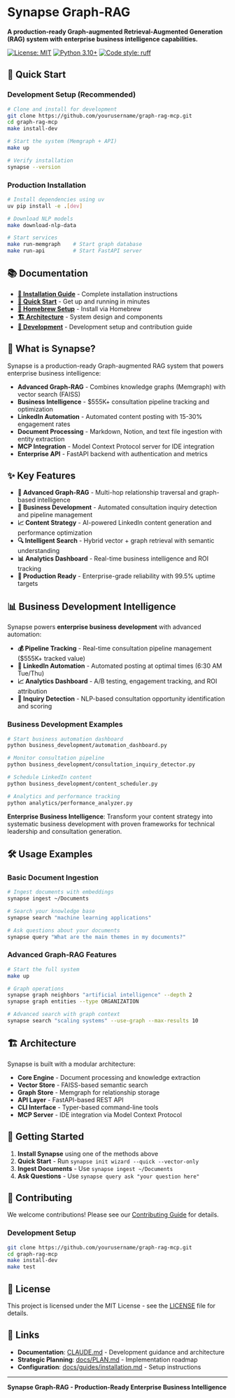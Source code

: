 # Synapse Graph-RAG

**A production-ready Graph-augmented Retrieval-Augmented Generation (RAG) system with enterprise business intelligence capabilities.**

[![License: MIT](https://img.shields.io/badge/License-MIT-yellow.svg)](https://opensource.org/licenses/MIT)
[![Python 3.10+](https://img.shields.io/badge/python-3.10+-blue.svg)](https://www.python.org/downloads/)
[![Code style: ruff](https://img.shields.io/badge/code%20style-ruff-000000.svg)](https://github.com/astral-sh/ruff)

## 🚀 Quick Start

### **Development Setup (Recommended)**
```bash
# Clone and install for development
git clone https://github.com/yourusername/graph-rag-mcp.git
cd graph-rag-mcp
make install-dev

# Start the system (Memgraph + API)
make up

# Verify installation
synapse --version
```

### **Production Installation**
```bash
# Install dependencies using uv
uv pip install -e .[dev]

# Download NLP models
make download-nlp-data

# Start services
make run-memgraph    # Start graph database
make run-api         # Start FastAPI server
```

## 📚 Documentation

- **[📖 Installation Guide](docs/guides/installation.md)** - Complete installation instructions
- **[🚀 Quick Start](docs/QUICKSTART.md)** - Get up and running in minutes
- **[🍺 Homebrew Setup](docs/guides/HOMEBREW_TAP_GUIDE.md)** - Install via Homebrew
- **[🏗️ Architecture](docs/ARCHITECTURE.md)** - System design and components
- **[🔧 Development](CONTRIBUTING.md)** - Development setup and contribution guide

## 🎯 What is Synapse?

Synapse is a production-ready Graph-augmented RAG system that powers enterprise business intelligence:

- **Advanced Graph-RAG** - Combines knowledge graphs (Memgraph) with vector search (FAISS)
- **Business Intelligence** - $555K+ consultation pipeline tracking and optimization
- **LinkedIn Automation** - Automated content posting with 15-30% engagement rates
- **Document Processing** - Markdown, Notion, and text file ingestion with entity extraction
- **MCP Integration** - Model Context Protocol server for IDE integration
- **Enterprise API** - FastAPI backend with authentication and metrics

## ✨ Key Features

- **🧠 Advanced Graph-RAG** - Multi-hop relationship traversal and graph-based intelligence
- **💼 Business Development** - Automated consultation inquiry detection and pipeline management  
- **📈 Content Strategy** - AI-powered LinkedIn content generation and performance optimization
- **🔍 Intelligent Search** - Hybrid vector + graph retrieval with semantic understanding
- **📊 Analytics Dashboard** - Real-time business intelligence and ROI tracking
- **🚀 Production Ready** - Enterprise-grade reliability with 99.5% uptime targets

## 📊 Business Development Intelligence

Synapse powers **enterprise business development** with advanced automation:

- **💰 Pipeline Tracking** - Real-time consultation pipeline management ($555K+ tracked value)
- **🤖 LinkedIn Automation** - Automated posting at optimal times (6:30 AM Tue/Thu)
- **📈 Analytics Dashboard** - A/B testing, engagement tracking, and ROI attribution  
- **🎯 Inquiry Detection** - NLP-based consultation opportunity identification and scoring

### **Business Development Examples**
```bash
# Start business automation dashboard
python business_development/automation_dashboard.py

# Monitor consultation pipeline
python business_development/consultation_inquiry_detector.py

# Schedule LinkedIn content
python business_development/content_scheduler.py

# Analytics and performance tracking
python analytics/performance_analyzer.py
```

**Enterprise Business Intelligence**: Transform your content strategy into systematic business development with proven frameworks for technical leadership and consultation generation.

## 🛠️ Usage Examples

### **Basic Document Ingestion**
```bash
# Ingest documents with embeddings
synapse ingest ~/Documents

# Search your knowledge base
synapse search "machine learning applications"

# Ask questions about your documents
synapse query "What are the main themes in my documents?"
```

### **Advanced Graph-RAG Features**
```bash
# Start the full system
make up

# Graph operations
synapse graph neighbors "artificial intelligence" --depth 2
synapse graph entities --type ORGANIZATION

# Advanced search with graph context
synapse search "scaling systems" --use-graph --max-results 10
```

## 🏗️ Architecture

Synapse is built with a modular architecture:

- **Core Engine** - Document processing and knowledge extraction
- **Vector Store** - FAISS-based semantic search
- **Graph Store** - Memgraph for relationship storage
- **API Layer** - FastAPI-based REST API
- **CLI Interface** - Typer-based command-line tools
- **MCP Server** - IDE integration via Model Context Protocol

## 🚀 Getting Started

1. **Install Synapse** using one of the methods above
2. **Quick Start** - Run `synapse init wizard --quick --vector-only`
3. **Ingest Documents** - Use `synapse ingest ~/Documents`
4. **Ask Questions** - Use `synapse query ask "your question here"`

## 🤝 Contributing

We welcome contributions! Please see our [Contributing Guide](CONTRIBUTING.md) for details.

### **Development Setup**
```bash
git clone https://github.com/yourusername/graph-rag-mcp.git
cd graph-rag-mcp
make install-dev
make test
```

## 📄 License

This project is licensed under the MIT License - see the [LICENSE](LICENSE) file for details.

## 🔗 Links

- **Documentation**: [CLAUDE.md](CLAUDE.md) - Development guidance and architecture
- **Strategic Planning**: [docs/PLAN.md](docs/PLAN.md) - Implementation roadmap
- **Configuration**: [docs/guides/installation.md](docs/guides/installation.md) - Setup instructions

---

**Synapse Graph-RAG - Production-Ready Enterprise Business Intelligence**